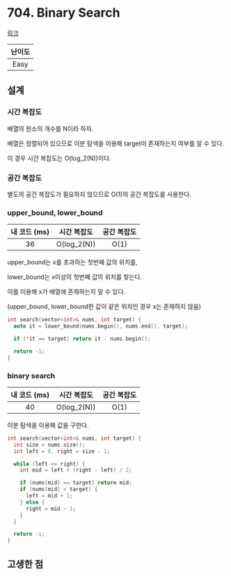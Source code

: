 # 704. Binary Search

[링크](https://leetcode.com/problems/binary-search/)

| 난이도 |
| :----: |
|  Easy  |

## 설계

### 시간 복잡도

배열의 원소의 개수를 N이라 하자.

배열은 정렬되어 있으므로 이분 탐색을 이용해 target이 존재하는지 여부를 알 수 있다.

이 경우 시간 복잡도는 O(log_2(N))이다.

### 공간 복잡도

별도의 공간 복잡도가 필요하지 않으므로 O(1)의 공간 복잡도를 사용한다.

### upper_bound, lower_bound

| 내 코드 (ms) | 시간 복잡도 | 공간 복잡도 |
| :----------: | :---------: | :---------: |
|      36      | O(log_2(N)) |    O(1)     |

upper_bound는 x를 초과하는 첫번째 값의 위치를,

lower_bound는 x이상의 첫번째 값의 위치를 찾는다.

이를 이용해 x가 배열에 존재하는지 알 수 있다.

(upper_bound, lower_bound한 값이 같은 위치인 경우 x는 존재하지 않음)

```cpp
int search(vector<int>& nums, int target) {
  auto it = lower_bound(nums.begin(), nums.end(), target);

  if (*it == target) return it - nums.begin();

  return -1;
}
```

### binary search

| 내 코드 (ms) | 시간 복잡도 | 공간 복잡도 |
| :----------: | :---------: | :---------: |
|      40      | O(log_2(N)) |    O(1)     |

이분 탐색을 이용해 값을 구한다.

```cpp
int search(vector<int>& nums, int target) {
  int size = nums.size();
  int left = 0, right = size - 1;

  while (left <= right) {
    int mid = left + (right - left) / 2;

    if (nums[mid] == target) return mid;
    if (nums[mid] < target) {
      left = mid + 1;
    } else {
      right = mid - 1;
    }
  }

  return -1;
}
```

## 고생한 점
